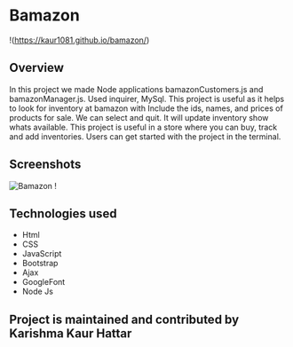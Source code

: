 # Bamazon
!(https://kaur1081.github.io/bamazon/)

## Overview

In this project we made Node applications bamazonCustomers.js and bamazonManager.js.
Used inquirer, MySql.
This project is useful as it helps to look for inventory at bamazon with Include the ids, names, and prices of products for sale.
We can select and quit.
It will update inventory show whats available.
This project is useful in a store where you can buy, track and add inventories.
Users can get started with the project in the terminal.

## Screenshots
![ Bamazon ! ](https://github.com/kaur1081/bamazon/blob/master/bamazon.PNG)

## Technologies used

- Html
- CSS
- JavaScript
- Bootstrap
- Ajax
- GoogleFont
- Node Js

## Project is maintained and contributed by Karishma Kaur Hattar





